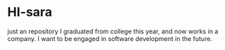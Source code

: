 # HI-sara
just an repository
I graduated from college this year, and now works in a company. I want to be engaged in software development in the future.

